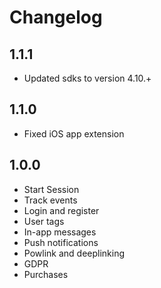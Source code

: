 # Changelog

## 1.1.1

- Updated sdks to version 4.10.+

## 1.1.0

- Fixed iOS app extension

## 1.0.0

- Start Session
- Track events
- Login and register
- User tags
- In-app messages
- Push notifications
- Powlink and deeplinking
- GDPR
- Purchases
